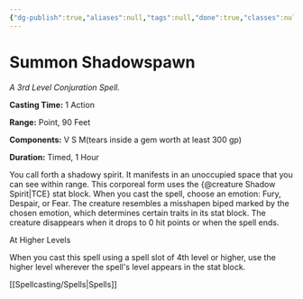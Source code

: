 ```yaml
---
{"dg-publish":true,"aliases":null,"tags":null,"done":true,"classes":null,"spellLevel":3,"school":"Conjuration","source":"TCE","permalink":"/spells/summon-shadowspawn/","dgHomeLink":false,"dgPassFrontmatter":true}
---
```


# Summon Shadowspawn
*A 3rd Level Conjuration Spell.*

**Casting Time:** 1 Action

**Range:** Point, 90 Feet

**Components:** V S M(tears inside a gem worth at least 300 gp)

**Duration:** Timed, 1 Hour

You call forth a shadowy spirit. It manifests in an unoccupied space that you can see within range. This corporeal form uses the {@creature Shadow Spirit|TCE} stat block. When you cast the spell, choose an emotion: Fury, Despair, or Fear. The creature resembles a misshapen biped marked by the chosen emotion, which determines certain traits in its stat block. The creature disappears when it drops to 0 hit points or when the spell ends.

At Higher Levels

When you cast this spell using a spell slot of 4th level or higher, use the higher level wherever the spell's level appears in the stat block.

[[Spellcasting/Spells|Spells]]